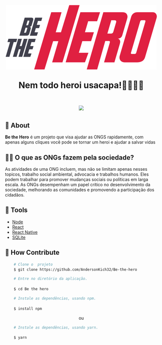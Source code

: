 <h1 align='center'>
    <img src='./frontend/src/assets/logo.svg'/>
    <p>Nem todo heroi usacapa!🦸‍♂️🦸‍♀️</p>
</h1>

<h1 align='center'>
    <img src= 'https://ik.imagekit.io/rqwarktlrc/amostra_ONx-NCnqw.png'/>
</h1>

## 🧧 About 

**Be the Hero** é um projeto que visa ajudar as ONGS rapidamente, com apenas alguns cliques você pode se tornar um heroi e ajudar a salvar vidas 

## 🦸‍♂️ O que as ONGs fazem pela sociedade?

As atividades de uma ONG incluem, mas não se limitam apenas nesses topicos, trabalho social ambiental, advocacia e trabalhos humanos. Eles podem trabalhar para promover mudanças sociais ou políticas em larga escala. As ONGs desempenham um papel crítico no desenvolvimento da sociedade, melhorando as comunidades e promovendo a participação dos cidadãos.


## 🔨 Tools

- [Node](https://nodejs.org/en/)
- [React](https://pt-br.reactjs.org/)
- [React Native](https://reactnative.dev/)
- [SQLite](https://www.sqlite.org/index.html)


## 🚀 How Contribute

```bash
    # Clone o  projeto
    $ git clone https://github.com/AndersonKich32/Be-the-hero
```

```bash
    # Entre no diretório da aplicação.

    $ cd Be the hero
```

```bash
    # Instale as dependências, usando npm.

    $ install npm
```

<p align='center'> ou </p>

```bash
    # Instale as dependências, usando yarn.

    $ yarn
```
